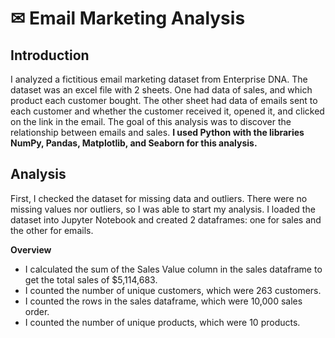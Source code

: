 # ✉ Email Marketing Analysis
## Introduction
I analyzed a fictitious email marketing dataset from Enterprise DNA. The dataset was an excel file with 2 sheets. One had data of sales, and which product each customer bought. The other sheet had data of emails sent to each customer and whether the customer received it, opened it, and clicked on the link in the email. The goal of this analysis was to discover the relationship between emails and sales. **I used Python with the libraries NumPy, Pandas, Matplotlib, and Seaborn for this analysis.**

## Analysis
First, I checked the dataset for missing data and outliers. There were no missing values nor outliers, so I was able to start my analysis. I loaded the dataset into Jupyter Notebook and created 2 dataframes: one for sales and the other for emails. 

**Overview**

- I calculated the sum of the Sales Value column in the sales dataframe to get the total sales of $5,114,683.
- I counted the number of unique customers, which were 263 customers.
- I counted the rows in the sales dataframe, which were 10,000 sales order.
- I counted the number of unique products, which were 10 products.

